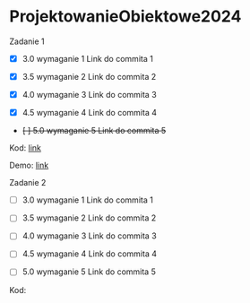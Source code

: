 # ProjektowanieObiektowe2024

Zadanie 1

- [x] 3.0 wymaganie 1 Link do commita 1

- [x] 3.5 wymaganie 2 Link do commita 2

- [x] 4.0 wymaganie 3 Link do commita 3

- [X] 4.5 wymaganie 4 Link do commita 4

- ~~[ ] 5.0 wymaganie 5 Link do commita 5~~

Kod: [link](https://github.com/Maciej01032001/ProjektowanieObiektowe2024/blob/main/Zadanie1/Zadanie1.pas)

Demo: [link](https://github.com/Maciej01032001/ProjektowanieObiektowe2024/blob/main/Demos/Demo%20Zadanie1%20Pascal.mp4)


Zadanie 2

- [ ] 3.0 wymaganie 1 Link do commita 1

- [ ] 3.5 wymaganie 2 Link do commita 2

- [ ] 4.0 wymaganie 3 Link do commita 3

- [ ] 4.5 wymaganie 4 Link do commita 4

- [ ] 5.0 wymaganie 5 Link do commita 5

Kod: 
